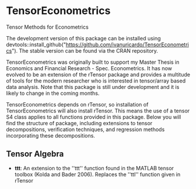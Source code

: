 # TensorEconometrics
Tensor Methods for Econometrics

The development version of this package can be installed using devtools::install_github("https://github.com/ivanuricardo/TensorEconometrics").
The stable version can be found via the CRAN repository.

TensorEconometrics was originally built to support my Master Thesis in Economics and Financial Research - Spec. Econometrics.
It has now evolved to be an extension of the rTensor package and provides a multitude of tools for the modern researcher who is interested in tensor/array based data analysis. 
Note that this package is still under development and it is likely to change in the coming months.


TensorEconometrics depends on rTensor, so installation of TensorEconometrics will also install rTensor. 
This means the use of a tensor S4 class applies to all functions provided in this package.
Below you will find the structure of package, including extensions to tensor decompositions, verification techniques, and regression methods incorporating these decompositions.

## Tensor Algebra

- **ttt**: An extension to the ''ttt'' function found in the MATLAB tensor toolbox (Kolda and Bader 2006). Replaces the ''ttl'' function given in rTensor